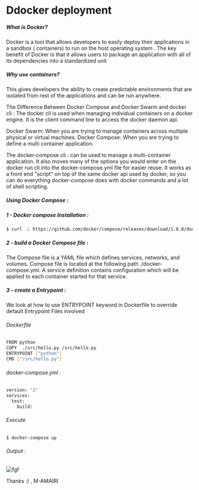 # Ddocker deployment

##### What is Docker?
Docker is a tool that allows developers to easily deploy their applications in a sandbox ( containers) to run on the host operating system . The key benefit of Docker is that it allows users to package an application with all of its dependencies into a standardized unit

#####  Why use containers?

This gives developers the ability to create predictable environments that are isolated from rest of the applications and can be run anywhere.


The Difference Between Docker Compose and Docker Swarm and 
docker cli  :
The docker cli is used when managing individual containers on a docker engine. It is the client command line to access the docker daemon api.


Docker Swarm:
When you are trying to manage containers across multiple physical or virtual machines.
Docker Compose: When you are trying to define a multi container application.

The docker-compose cli :
can be used to manage a multi-container application. It also moves many of 
the options you would enter on the docker run cli into the docker-compose.yml file for easier reuse. 
It works as a front end "script" on top of the same docker api used by docker, 
so you can do everything docker-compose does with docker commands and a lot of shell scripting.


#####  Using Docker Compose :

##### 1 - Docker compose Installation :


```sh
$ curl -L https://github.com/docker/compose/releases/download/1.8.0/docker-compose-'uname -s'-'uname -m' > /usr/local/bin/docker-compose
```

##### 2 - build a Docker Compose file :

The Compose file is a YAML file which defines services, networks, and volumes.
Compose file is located at the following path ./docker-compose.yml.
A service definition contains configuration which will be applied to each container started for that service. 

##### 3 - create a Entrypoint :
We look at how to use ENTRYPOINT keyword in Dockerfile to override default Entrypoint
Files involved

###### Dockerfile
```sh
FROM python
COPY  ./src/hello.py /src/hello.py
ENTRYPOINT ["python"]
CMD ["/src/hello.py"] 
```   

###### docker-compose.yml .
```sh
version: "2"
services:
  test:
    build: 
```    
###### Execute
```sh
$ docker-compose up
```
###### Output :

![fgf](https://scontent.ftun6-1.fna.fbcdn.net/v/t1.0-9/40828229_2184808591733350_9051181480788623360_n.jpg?_nc_cat=0&oh=c65996711e3647b80ac660d2019a2b75&oe=5C292AE6)




Thanks :) ,
M-AMAIRI 

